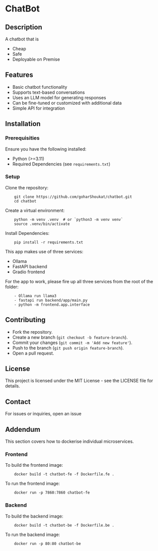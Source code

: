 # ChatBot

## Description

A chatbot that is

- Cheap
- Safe
- Deployable on Premise

## Features

- Basic chatbot functionality
- Supports text-based conversations
- Uses an LLM model for generating responses
- Can be fine-tuned or customized with additional data
- Simple API for integration

## Installation

### Prerequisities

Ensure you have the following installed:

- Python (>=3.11)
- Required Dependencies (see `requirements.txt`)

### Setup

Clone the repository:

        git clone https://github.com/goharShoukat/chatbot.git
        cd chatbot

Create a virtual environment:

        python -m venv .venv  # or `python3 -m venv venv`
        source .venv/bin/activate

Install Dependencies:

        pip install -r requirements.txt

This app makes use of three services:

- Ollama
- FastAPI backend
- Gradio frontend

For the app to work, please fire up all three services from the root of the folder:

        - Ollama run llama3
        - fastapi run backend/app/main.py
        - python -m frontend.app.interface

## Contributing

- Fork the repository.
- Create a new branch (`git checkout -b feature-branch`).
- Commit your changes (`git commit -m 'Add new feature'`).
- Push to the branch (`git push origin feature-branch`).
- Open a pull request.

## License

This project is licensed under the MIT License - see the LICENSE file for details.

## Contact

For issues or inquiries, open an issue

## Addendum

This section covers how to dockerise individual microservices.

### Frontend

To build the frontend image:

        docker build -t chatbot-fe -f Dockerfile.fe .

To run the frontend image:

        docker run -p 7860:7860 chatbot-fe

### Backend

To build the backend image:

        docker build -t chatbot-be -f Dockerfile.be .

To run the backend image:

        docker run -p 80:80 chatbot-be
